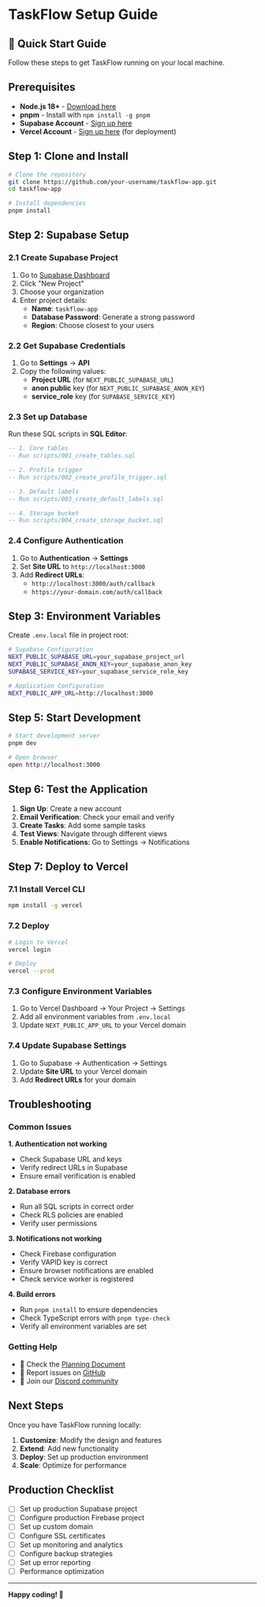 # TaskFlow Setup Guide

## 🚀 Quick Start Guide

Follow these steps to get TaskFlow running on your local machine.

## Prerequisites

- **Node.js 18+** - [Download here](https://nodejs.org/)
- **pnpm** - Install with `npm install -g pnpm`
- **Supabase Account** - [Sign up here](https://supabase.com)
- **Vercel Account** - [Sign up here](https://vercel.com) (for deployment)

## Step 1: Clone and Install

```bash
# Clone the repository
git clone https://github.com/your-username/taskflow-app.git
cd taskflow-app

# Install dependencies
pnpm install
```

## Step 2: Supabase Setup

### 2.1 Create Supabase Project
1. Go to [Supabase Dashboard](https://app.supabase.com)
2. Click "New Project"
3. Choose your organization
4. Enter project details:
   - **Name**: `taskflow-app`
   - **Database Password**: Generate a strong password
   - **Region**: Choose closest to your users

### 2.2 Get Supabase Credentials
1. Go to **Settings** → **API**
2. Copy the following values:
   - **Project URL** (for `NEXT_PUBLIC_SUPABASE_URL`)
   - **anon public** key (for `NEXT_PUBLIC_SUPABASE_ANON_KEY`)
   - **service_role** key (for `SUPABASE_SERVICE_KEY`)

### 2.3 Set up Database
Run these SQL scripts in **SQL Editor**:

```sql
-- 1. Core tables
-- Run scripts/001_create_tables.sql

-- 2. Profile trigger
-- Run scripts/002_create_profile_trigger.sql

-- 3. Default labels
-- Run scripts/003_create_default_labels.sql

-- 4. Storage bucket
-- Run scripts/004_create_storage_bucket.sql

```

### 2.4 Configure Authentication
1. Go to **Authentication** → **Settings**
2. Set **Site URL** to `http://localhost:3000`
3. Add **Redirect URLs**:
   - `http://localhost:3000/auth/callback`
   - `https://your-domain.com/auth/callback`

## Step 3: Environment Variables

Create `.env.local` file in project root:

```bash
# Supabase Configuration
NEXT_PUBLIC_SUPABASE_URL=your_supabase_project_url
NEXT_PUBLIC_SUPABASE_ANON_KEY=your_supabase_anon_key
SUPABASE_SERVICE_KEY=your_supabase_service_role_key

# Application Configuration
NEXT_PUBLIC_APP_URL=http://localhost:3000
```

## Step 5: Start Development

```bash
# Start development server
pnpm dev

# Open browser
open http://localhost:3000
```

## Step 6: Test the Application

1. **Sign Up**: Create a new account
2. **Email Verification**: Check your email and verify
3. **Create Tasks**: Add some sample tasks
4. **Test Views**: Navigate through different views
5. **Enable Notifications**: Go to Settings → Notifications

## Step 7: Deploy to Vercel

### 7.1 Install Vercel CLI
```bash
npm install -g vercel
```

### 7.2 Deploy
```bash
# Login to Vercel
vercel login

# Deploy
vercel --prod
```

### 7.3 Configure Environment Variables
1. Go to Vercel Dashboard → Your Project → Settings
2. Add all environment variables from `.env.local`
3. Update `NEXT_PUBLIC_APP_URL` to your Vercel domain

### 7.4 Update Supabase Settings
1. Go to Supabase → Authentication → Settings
2. Update **Site URL** to your Vercel domain
3. Add **Redirect URLs** for your domain

## Troubleshooting

### Common Issues

**1. Authentication not working**
- Check Supabase URL and keys
- Verify redirect URLs in Supabase
- Ensure email verification is enabled

**2. Database errors**
- Run all SQL scripts in correct order
- Check RLS policies are enabled
- Verify user permissions

**3. Notifications not working**
- Check Firebase configuration
- Verify VAPID key is correct
- Ensure browser notifications are enabled
- Check service worker is registered

**4. Build errors**
- Run `pnpm install` to ensure dependencies
- Check TypeScript errors with `pnpm type-check`
- Verify all environment variables are set

### Getting Help

- 📖 Check the [Planning Document](PLANNING.md)
- 🐛 Report issues on [GitHub](https://github.com/your-username/taskflow-app/issues)
- 💬 Join our [Discord community](https://discord.gg/taskflow)

## Next Steps

Once you have TaskFlow running locally:

1. **Customize**: Modify the design and features
2. **Extend**: Add new functionality
3. **Deploy**: Set up production environment
4. **Scale**: Optimize for performance

## Production Checklist

- [ ] Set up production Supabase project
- [ ] Configure production Firebase project
- [ ] Set up custom domain
- [ ] Configure SSL certificates
- [ ] Set up monitoring and analytics
- [ ] Configure backup strategies
- [ ] Set up error reporting
- [ ] Performance optimization

---

**Happy coding! 🚀**
